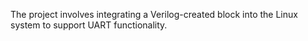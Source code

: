 The project involves integrating a Verilog-created block into the Linux system to support UART functionality.
